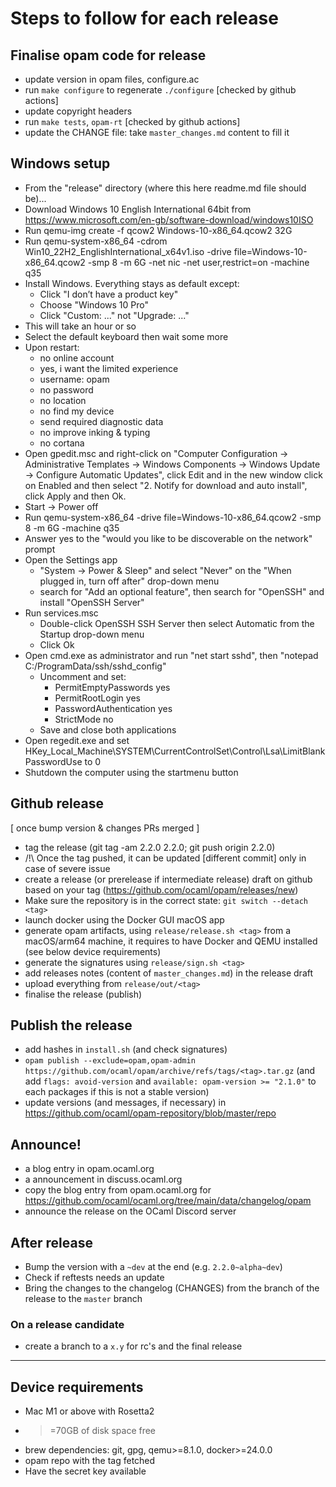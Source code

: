 # Steps to follow for each release

## Finalise opam code for release
* update version in opam files, configure.ac
* run `make configure` to regenerate `./configure` [checked by github actions]
* update copyright headers
* run `make tests`, `opam-rt` [checked by github actions]
* update the CHANGE file: take `master_changes.md` content to fill it

## Windows setup

* From the "release" directory (where this here readme.md file should be)...
* Download Windows 10 English International 64bit from https://www.microsoft.com/en-gb/software-download/windows10ISO
* Run qemu-img create -f qcow2 Windows-10-x86_64.qcow2 32G
* Run qemu-system-x86_64 -cdrom Win10_22H2_EnglishInternational_x64v1.iso -drive file=Windows-10-x86_64.qcow2 -smp 8 -m 6G -net nic -net user,restrict=on -machine q35
* Install Windows. Everything stays as default except:
  * Click "I don’t have a product key"
  * Choose "Windows 10 Pro"
  * Click "Custom: ..." not "Upgrade: ..."
* This will take an hour or so
* Select the default keyboard then wait some more
* Upon restart:
  * no online account
  * yes, i want the limited experience
  * username: opam
  * no password
  * no location
  * no find my device
  * send required diagnostic data
  * no improve inking & typing
  * no cortana
* Open gpedit.msc and right-click on "Computer Configuration -> Administrative Templates -> Windows Components -> Windows Update -> Configure Automatic Updates", click Edit and in the new window click on Enabled and then select "2. Notify for download and auto install", click Apply and then Ok.
* Start -> Power off
* Run qemu-system-x86_64 -drive file=Windows-10-x86_64.qcow2 -smp 8 -m 6G -machine q35
* Answer yes to the "would you like to be discoverable on the network" prompt
* Open the Settings app
  * "System -> Power & Sleep" and select "Never" on the "When plugged in, turn off after" drop-down menu
  * search for "Add an optional feature", then search for "OpenSSH" and install "OpenSSH Server"
* Run services.msc
  * Double-click OpenSSH SSH Server then select Automatic from the Startup drop-down menu
  * Click Ok
* Open cmd.exe as administrator and run "net start sshd", then "notepad C:/ProgramData/ssh/sshd_config"
  * Uncomment and set:
    * PermitEmptyPasswords yes
    * PermitRootLogin yes
    * PasswordAuthentication yes
    * StrictMode no
  * Save and close both applications
* Open regedit.exe and set HKey_Local_Machine\SYSTEM\CurrentControlSet\Control\Lsa\LimitBlankPasswordUse to 0
* Shutdown the computer using the startmenu button

## Github release

[ once bump version & changes PRs merged ]
* tag the release (git tag -am 2.2.0 2.2.0; git push origin 2.2.0)
* /!\ Once the tag pushed, it can be updated [different commit] only in case of severe issue
* create a release (or prerelease if intermediate release) draft on github based on your tag (https://github.com/ocaml/opam/releases/new)
* Make sure the repository is in the correct state: `git switch --detach <tag>`
* launch docker using the Docker GUI macOS app
* generate opam artifacts, using `release/release.sh <tag>` from a macOS/arm64 machine, it requires to have Docker and QEMU installed (see below device requirements)
* generate the signatures using `release/sign.sh <tag>`
* add releases notes (content of `master_changes.md`) in the release draft
* upload everything from `release/out/<tag>`
* finalise the release (publish)

## Publish the release

* add hashes in `install.sh` (and check signatures)
* `opam publish --exclude=opam,opam-admin https://github.com/ocaml/opam/archive/refs/tags/<tag>.tar.gz`
  (and add `flags: avoid-version` and `available: opam-version >= "2.1.0"` to each packages if this is not a stable version)
* update versions (and messages, if necessary) in https://github.com/ocaml/opam-repository/blob/master/repo

## Announce!

* a blog entry in opam.ocaml.org
* a announcement in discuss.ocaml.org
* copy the blog entry from opam.ocaml.org for https://github.com/ocaml/ocaml.org/tree/main/data/changelog/opam
* announce the release on the OCaml Discord server


## After release

* Bump the version with a `~dev` at the end (e.g. `2.2.0~alpha~dev`)
* Check if reftests needs an update
* Bring the changes to the changelog (CHANGES) from the branch of the release to the `master` branch

### On a release candidate
* create a branch to a `x.y` for rc's and the final release

---

## Device requirements
* Mac M1 or above with Rosetta2
* >=70GB of disk space free
* brew dependencies: git, gpg, qemu>=8.1.0, docker>=24.0.0
* opam repo with the tag fetched
* Have the secret key available
